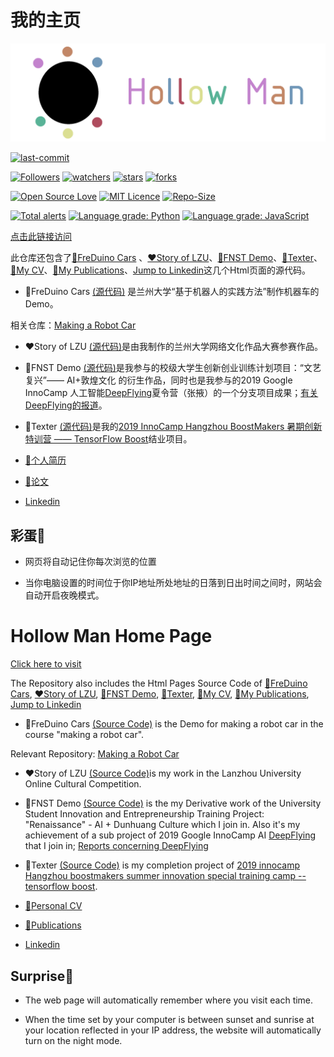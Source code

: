 # 我的主页

![](img/logo.gif)

[![last-commit](https://img.shields.io/github/last-commit/HollowMan6/HollowMan6.github.io)](../../graphs/commit-activity)

[![Followers](https://img.shields.io/github/followers/HollowMan6?style=social)](https://github.com/HollowMan6?tab=followers)
[![watchers](https://img.shields.io/github/watchers/HollowMan6/HollowMan6.github.io?style=social)](../../watchers)
[![stars](https://img.shields.io/github/stars/HollowMan6/HollowMan6.github.io?style=social)](../../stargazers)
[![forks](https://img.shields.io/github/forks/HollowMan6/HollowMan6.github.io?style=social)](../../network/members)

[![Open Source Love](https://img.shields.io/badge/-%E2%9D%A4%20Open%20Source-Green?style=flat-square&logo=Github&logoColor=white&link=https://hollowman6.github.io/fund.html)](https://hollowman6.github.io/fund.html)
[![MIT Licence](https://img.shields.io/badge/license-MIT-blue)](https://opensource.org/licenses/mit-license.php)
[![Repo-Size](https://img.shields.io/github/repo-size/HollowMan6/HollowMan6.github.io.svg)](../../archive/master.zip)

[![Total alerts](https://img.shields.io/lgtm/alerts/g/HollowMan6/HollowMan6.github.io.svg?logo=lgtm&logoWidth=18)](https://lgtm.com/projects/g/HollowMan6/HollowMan6.github.io/alerts/)
[![Language grade: Python](https://img.shields.io/lgtm/grade/python/g/HollowMan6/HollowMan6.github.io.svg?logo=lgtm&logoWidth=18)](https://lgtm.com/projects/g/HollowMan6/HollowMan6.github.io/context:python)
[![Language grade: JavaScript](https://img.shields.io/lgtm/grade/javascript/g/HollowMan6/HollowMan6.github.io.svg?logo=lgtm&logoWidth=18)](https://lgtm.com/projects/g/HollowMan6/HollowMan6.github.io/context:javascript)

[点击此链接访问](https://hollowman6.github.io)

此仓库还包含了[🚗FreDuino Cars](https://hollowman6.github.io/FreDuino) 、[❤Story of LZU](https://hollowman6.github.io/LZU)、[📱FNST Demo](https://hollowman6.github.io/StyleTrans)、[📕Texter](https://hollowman6.github.io/Texter)、[📄My CV](https://hollowman6.github.io/CV)、[📝My Publications](https://hollowman6.github.io/Publications)、[Jump to Linkedin](https://hollowman6.github.io/Linkedin)这几个Html页面的源代码。

* 🚗FreDuino Cars [(源代码)](FreDuino/) 是兰州大学“基于机器人的实践方法”制作机器车的Demo。

相关仓库：[Making a Robot Car](https://github.com/HollowMan6/Answers-for-My-LZU-UG-Courses/tree/master/Making%20a%20Robot%20Car)

* ❤Story of LZU [(源代码)](LZU/)是由我制作的兰州大学网络文化作品大赛参赛作品。

* 📱FNST Demo [(源代码)](StyleTrans/)是我参与的校级大学生创新创业训练计划项目：“文艺复兴”—— AI+敦煌文化 的衍生作品，同时也是我参与的2019 Google InnoCamp 人工智能[DeepFlying](https://github.com/dslab-deepflying/deepflying/tree/master/InnoCamp)夏令营（张掖）的一个分支项目成果；[有关DeepFlying的报道](http://news.lzu.edu.cn/c/201909/59389.html)。

* 📕Texter [(源代码)](Texter/)是我的[2019 InnoCamp Hangzhou BoostMakers 暑期创新特训营 —— TensorFlow Boost](https://blackwalnut.tech/tfboost/introduce)结业项目。

* [📄个人简历](https://hollowman6.github.io/CV/?language=cn) 

* [📝论文](https://hollowman6.github.io/Publications/)

* [Linkedin](https://hollowman6.github.io/Linkedin/)

## 彩蛋🎉

* 网页将自动记住你每次浏览的位置

* 当你电脑设置的时间位于你IP地址所处地址的日落到日出时间之间时，网站会自动开启夜晚模式。

# Hollow Man Home Page

[Click here to visit](https://hollowman6.github.io)

The Repository also includes the Html Pages Source Code of [🚗FreDuino Cars](https://hollowman6.github.io/FreDuino), [❤Story of LZU](https://hollowman6.github.io/LZU), [📱FNST Demo](https://hollowman6.github.io/StyleTrans), [📕Texter](https://hollowman6.github.io/Texter), [📄My CV](https://hollowman6.github.io/CV), [📝My Publications](https://hollowman6.github.io/Publications), [Jump to Linkedin](https://hollowman6.github.io/Linkedin)

* 🚗FreDuino Cars [(Source Code)](FreDuino/) is the Demo for making a robot car in the course "making a robot car".

Relevant Repository: [Making a Robot Car](https://github.com/HollowMan6/Answers-for-My-LZU-UG-Courses/tree/master/Making%20a%20Robot%20Car)

* ❤Story of LZU [(Source Code)](LZU/)is my work in the Lanzhou University Online Cultural Competition.

* 📱FNST Demo [(Source Code)](StyleTrans/) is the my Derivative work of the University Student Innovation and Entrepreneurship Training Project: "Renaissance" - AI + Dunhuang Culture which I join in. Also it's my achievement of a sub project of 2019 Google InnoCamp AI [DeepFlying](https://github.com/dslab-deepflying/deepflying/tree/master/InnoCamp) that I join in; [Reports concerning DeepFlying](http://news.lzu.edu.cn/c/201909/59389.html)

* 📕Texter [(Source Code)](Texter/) is my completion project of [2019 innocamp Hangzhou boostmakers summer innovation special training camp -- tensorflow boost](https://blackwalnut.tech/tfboost/introduction).

* [📄Personal CV](https://hollowman6.github.io/CV/?language=en)

* [📝Publications](https://hollowman6.github.io/Publications/)

* [Linkedin](https://hollowman6.github.io/Linkedin/)

## Surprise🎉

* The web page will automatically remember where you visit each time.

* When the time set by your computer is between sunset and sunrise at your location reflected in your IP address, the website will automatically turn on the night mode.
